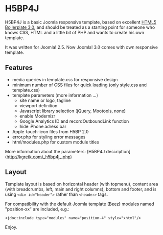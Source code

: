 H5BP4J
======
H5BP4J is a basic Joomla responsive template, based on excellent [HTML5 Boilerplate 3.0](http://html5boilerplate.com), and should be treated as a starting point for someone who knows CSS, HTML and a little bit of PHP and wants to create his own template.

It was written for Joomla! 2.5. Now Joomla! 3.0 comes with own responsive template.

Features
--------
* media queries in template.css for responsive design
* minimum number of CSS files for quick loading (only style.css and template.css)
* template parameters (more information ...)
    * site name or logo, tagline
    * viewport definition
    * Javascript library selection (jQuery, Mootools, none)
    * enable Modernizr
    * Google Analytics ID and recordOutboundLink function
    * hide iPhone adress bar
* Apple-touch-icon files from H5BP 2.0
* error.php for styling error messages
* html/modules.php for custom module titles

More information about the parameters: [H5BP4J description]  (http://kgretk.com/_h5bp4j_.php)

Layout
------
Template layout is based on horizontal header (with topmenu), content area (with breadcrumbs, left, main and right columns), bottom and footer, and is using `<div id="header">` rather than `<header>` tags.

For compatibility with the default Joomla template (Beez) modules named "position-xx" are included, e.g.:

`<jdoc:include type="modules" name="position-4" style="xhtml"/>`

Enjoy.
